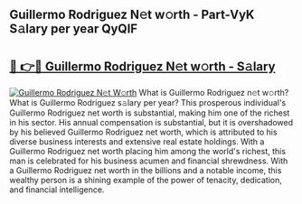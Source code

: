 ## Guillermo Rodriguez N𝚎t w𝚘rth - Part-VyK S𝚊lary per year QyQIF

# <h2><a href="http://gc2bch7.nevu.top/?p=Guillermo+Rodriguez">🔗 👉🔴 Guillermo Rodriguez N𝚎t w𝚘rth - S𝚊lary</a></h2>

[![Guillermo Rodriguez N𝚎t W𝚘rth](https://i.imgur.com/Oavwk0R.jpeg)](http://gc2bch7.nevu.top/?p=Guillermo+Rodriguez)
What is Guillermo Rodriguez n𝚎t w𝚘rth? What is Guillermo Rodriguez s𝚊lary per year?
This prosperous individual's Guillermo Rodriguez net worth is substantial, making him one of the richest in his sector. His annual compensation is substantial, but it is overshadowed by his believed Guillermo Rodriguez net worth, which is attributed to his diverse business interests and extensive real estate holdings. With a Guillermo Rodriguez net worth placing him among the world's richest, this man is celebrated for his business acumen and financial shrewdness. With a Guillermo Rodriguez net worth in the billions and a notable income, this wealthy person is a shining example of the power of tenacity, dedication, and financial intelligence.
